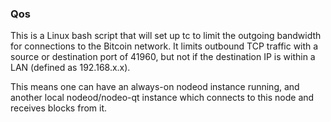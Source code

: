 ### Qos ###

This is a Linux bash script that will set up tc to limit the outgoing bandwidth for connections to the Bitcoin network. It limits outbound TCP traffic with a source or destination port of 41960, but not if the destination IP is within a LAN (defined as 192.168.x.x).

This means one can have an always-on nodeod instance running, and another local nodeod/nodeo-qt instance which connects to this node and receives blocks from it.
